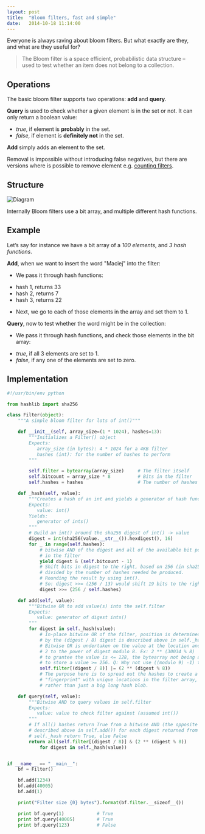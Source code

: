 ```yaml
---
layout: post
title:  "Bloom filters, fast and simple"
date:   2014-10-18 11:14:00
---
```


Everyone is always raving about bloom filters. But what exactly are they, and what are they useful for?

> The Bloom filter is a space efficient, probabilistic data structure – used to test whether an item does not belong to a collection.

## Operations

The basic bloom filter supports two operations: __add__ and __query__.

__Query__ is used to check whether a given element is in the set or not. It can only return a boolean value:

* _true_, if element is __probably__ in the set.
* _false_, if element is __definitely not__ in the set.

__Add__ simply adds an element to the set.

Removal is impossible without introducing false negatives, but there are versions where is possible to remove element e.g. [counting filters](http://en.wikipedia.org/wiki/Bloom_filter#Counting_filters).

## Structure

![Diagram](https://dl.dropboxusercontent.com/u/103345209/Camera%20Uploads/bloom-fig1-11.png)

Internally Bloom filters use a bit array, and multiple different hash functions.

## Example

Let’s say for instance we have a bit array of a _100 elements_, and _3 hash functions_.

__Add__, when we want to insert the word "Maciej" into the filter:

* We pass it through hash functions:
 - hash 1, returns 33
 - hash 2, returns 7
 - hash 3, returns 22
* Next, we go to each of those elements in the array and set them to 1.

__Query__, now to test whether the word might be in the collection:

* We pass it through hash functions, and check those elements in the bit array:
 - _true_, if all 3 elements are set to 1.
 - _false_, if any one of the elements are set to zero.

## Implementation

```python
#!/usr/bin/env python

from hashlib import sha256

class Filter(object):
    """A simple bloom filter for lots of int()"""

    def __init__(self, array_size=(1 * 1024), hashes=13):
        """Initializes a Filter() object
        Expects:
           array_size (in bytes): 4 * 1024 for a 4KB filter
           hashes (int): for the number of hashes to perform
        """

        self.filter = bytearray(array_size)     # The filter itself
        self.bitcount = array_size * 8          # Bits in the filter
        self.hashes = hashes                    # The number of hashes to use

    def _hash(self, value):
        """Creates a hash of an int and yields a generator of hash functions
        Expects:
           value: int()
        Yields:
           generator of ints()
        """
        # Build an int() around the sha256 digest of int() -> value
        digest = int(sha256(value.__str__()).hexdigest(), 16)
        for _ in range(self.hashes):
            # bitwise AND of the digest and all of the available bit positions
            # in the filter
            yield digest & (self.bitcount - 1)
            # Shift bits in digest to the right, based on 256 (in sha256)
            # divided by the number of hashes needed be produced.
            # Rounding the result by using int().
            # So: digest >>= (256 / 13) would shift 19 bits to the right.
            digest >>= (256 / self.hashes)

    def add(self, value):
        """Bitwise OR to add value(s) into the self.filter
        Expects:
           value: generator of digest ints()
        """
        for digest in self._hash(value):
            # In-place bitwise OR of the filter, position is determined
            # by the (digest / 8) digest is described above in self._hash()
            # Bitwise OR is undertaken on the value at the location and
            # 2 to the power of digest modulo 8. Ex: 2 ** (30034 % 8)
            # to grantee the value is <= 128, the bytearray not being able
            # to store a value >= 256. Q: Why not use ((modulo 9) -1) then?
            self.filter[(digest / 8)] |= (2 ** (digest % 8))
            # The purpose here is to spread out the hashes to create a unique
            # "fingerprint" with unique locations in the filter array,
            # rather than just a big long hash blob.

    def query(self, value):
        """Bitwise AND to query values in self.filter
        Expects:
           value: value to check filter against (assumed int())
        """
        # If all() hashes return True from a bitwise AND (the opposite
        # described above in self.add()) for each digest returned from
        # self._hash return True, else False
        return all(self.filter[(digest / 8)] & (2 ** (digest % 8))
            for digest in self._hash(value))


if __name__ == "__main__":
    bf = Filter()

    bf.add(1234)
    bf.add(40005)
    bf.add(1)

    print("Filter size {0} bytes").format(bf.filter.__sizeof__())

    print bf.query(1)            # True
    print bf.query(40005)        # True
    print bf.query(123)          # False
```